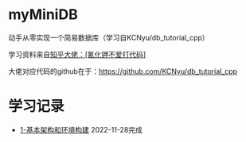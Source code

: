 # myMiniDB
动手从零实现一个简易数据库（学习自KCNyu/db_tutorial_cpp）

学习资料来自[知乎大佬：[氰化钾不爱打代码]](https://www.zhihu.com/column/c_1472652536327389184)

大佬对应代码的github在于：https://github.com/KCNyu/db_tutorial_cpp


# 学习记录

* [1-基本架构和环境构建]() 2022-11-28完成
